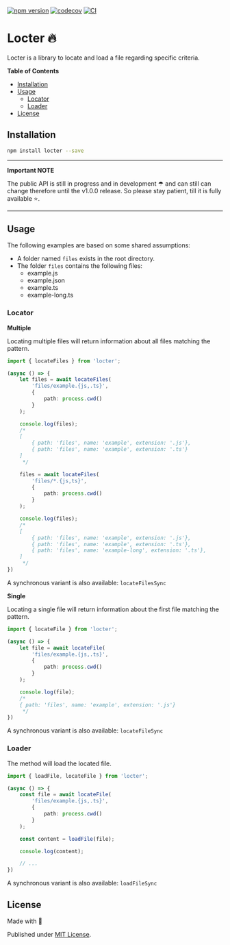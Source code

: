 [![npm version](https://badge.fury.io/js/locter.svg)](https://badge.fury.io/js/locter)
[![codecov](https://codecov.io/gh/Tada5hi/locter/branch/master/graph/badge.svg?token=4KNSG8L13V)](https://codecov.io/gh/Tada5hi/locter)
[![CI](https://github.com/tada5hi/locter/actions/workflows/main.yml/badge.svg)](https://github.com/tada5hi/locter/actions/workflows/main.yml)

# Locter 🔥
Locter is a library to locate and load a file regarding specific criteria.

**Table of Contents**

- [Installation](#installation)
- [Usage](#usage)
  - [Locator](#locator)
  - [Loader](#loader)
- [License](#license)

## Installation

```bash
npm install locter --save
```

---
**Important NOTE**

The public API is still in progress and in development ☂ and can still can change therefore until the v1.0.0 release.
So please stay patient, till it is fully available ⭐.

---

## Usage

The following examples are based on some shared assumptions:
- A folder named `files` exists in the root directory.
- The folder `files` contains the following files:
  - example.js
  - example.json
  - example.ts
  - example-long.ts


### Locator

**Multiple**

Locating multiple files will return information about all files matching the pattern.

```typescript
import { locateFiles } from 'locter';

(async () => {
    let files = await locateFiles(
        'files/example.{js,.ts}',
        {
            path: process.cwd()
        }
    );

    console.log(files);
    /*
    [
        { path: 'files', name: 'example', extension: '.js'},
        { path: 'files', name: 'example', extension: '.ts'}
    ]
     */

    files = await locateFiles(
        'files/*.{js,ts}',
        {
            path: process.cwd()
        }
    );

    console.log(files);
    /*
    [
        { path: 'files', name: 'example', extension: '.js'},
        { path: 'files', name: 'example', extension: '.ts'},
        { path: 'files', name: 'example-long', extension: '.ts'},
    ]
     */
})
```

A synchronous variant is also available: `locateFilesSync`

**Single**

Locating a single file will return information about the first file matching the pattern.

```typescript
import { locateFile } from 'locter';

(async () => {
    let file = await locateFile(
        'files/example.{js,.ts}',
        {
            path: process.cwd()
        }
    );

    console.log(file);
    /*
    { path: 'files', name: 'example', extension: '.js'}
     */
})
```

A synchronous variant is also available: `locateFileSync`

### Loader

The method will load the located file.

```typescript
import { loadFile, locateFile } from 'locter';

(async () => {
    const file = await locateFile(
        'files/example.{js,.ts}',
        {
            path: process.cwd()
        }
    );

    const content = loadFile(file);

    console.log(content);

    // ...
})
```

A synchronous variant is also available: `loadFileSync`

## License

Made with 💚

Published under [MIT License](./LICENSE).
